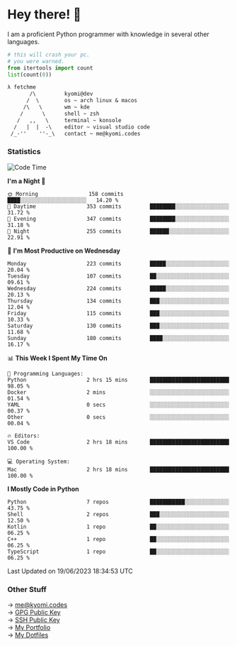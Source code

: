 # Hey there! 👋

I am a proficient Python programmer with knowledge in several other languages.

```py
# this will crash your pc.
# you were warned.
from itertools import count
list(count(0))
```

```txt
λ fetchme
       /\         kyomi@dev
      /  \        os ~ arch linux & macos
     /\   \       wm ~ kde
    /      \      shell ~ zsh
   /   ,,   \     terminal ~ konsole
  /   |  |  -\    editor ~ visual studio code
 /_-''    ''-_\   contact ~ me@kyomi.codes
```

### Statistics
<!--START_SECTION:waka-->
![Code Time](http://img.shields.io/badge/Code%20Time-162%20hrs%2013%20mins-blue)

**I'm a Night 🦉** 

```text
🌞 Morning                158 commits         ████░░░░░░░░░░░░░░░░░░░░░   14.20 % 
🌆 Daytime                353 commits         ████████░░░░░░░░░░░░░░░░░   31.72 % 
🌃 Evening                347 commits         ████████░░░░░░░░░░░░░░░░░   31.18 % 
🌙 Night                  255 commits         ██████░░░░░░░░░░░░░░░░░░░   22.91 % 
```
📅 **I'm Most Productive on Wednesday** 

```text
Monday                   223 commits         █████░░░░░░░░░░░░░░░░░░░░   20.04 % 
Tuesday                  107 commits         ██░░░░░░░░░░░░░░░░░░░░░░░   09.61 % 
Wednesday                224 commits         █████░░░░░░░░░░░░░░░░░░░░   20.13 % 
Thursday                 134 commits         ███░░░░░░░░░░░░░░░░░░░░░░   12.04 % 
Friday                   115 commits         ███░░░░░░░░░░░░░░░░░░░░░░   10.33 % 
Saturday                 130 commits         ███░░░░░░░░░░░░░░░░░░░░░░   11.68 % 
Sunday                   180 commits         ████░░░░░░░░░░░░░░░░░░░░░   16.17 % 
```


📊 **This Week I Spent My Time On** 

```text
💬 Programming Languages: 
Python                   2 hrs 15 mins       █████████████████████████   98.05 % 
Docker                   2 mins              ░░░░░░░░░░░░░░░░░░░░░░░░░   01.54 % 
YAML                     0 secs              ░░░░░░░░░░░░░░░░░░░░░░░░░   00.37 % 
Other                    0 secs              ░░░░░░░░░░░░░░░░░░░░░░░░░   00.04 % 

🔥 Editors: 
VS Code                  2 hrs 18 mins       █████████████████████████   100.00 % 

💻 Operating System: 
Mac                      2 hrs 18 mins       █████████████████████████   100.00 % 
```

**I Mostly Code in Python** 

```text
Python                   7 repos             ███████████░░░░░░░░░░░░░░   43.75 % 
Shell                    2 repos             ███░░░░░░░░░░░░░░░░░░░░░░   12.50 % 
Kotlin                   1 repo              ██░░░░░░░░░░░░░░░░░░░░░░░   06.25 % 
C++                      1 repo              ██░░░░░░░░░░░░░░░░░░░░░░░   06.25 % 
TypeScript               1 repo              ██░░░░░░░░░░░░░░░░░░░░░░░   06.25 % 
```




 Last Updated on 19/06/2023 18:34:53 UTC
<!--END_SECTION:waka-->

### Other Stuff

→ [me@kyomi.codes](mailto:me@kyomi.codes)\
→ [GPG Public Key](https://github.com/bitterteriyaki.gpg)\
→ [SSH Public Key](https://github.com/bitterteriyaki.keys)\
→ [My Portfolio](https://kyomi.codes)\
→ [My Dotfiles](https://github.com/bitterteriyaki/dotfiles)
